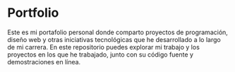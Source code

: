 # Portfolio
Este es mi portafolio personal donde comparto proyectos de programación, diseño web y otras iniciativas tecnológicas que he desarrollado a lo largo de mi carrera. En este repositorio puedes explorar mi trabajo y los proyectos en los que he trabajado, junto con su código fuente y demostraciones en línea.
